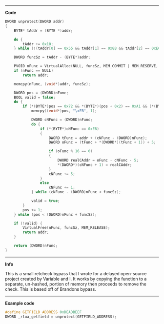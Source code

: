 ***

**Code**

```cpp
DWORD unprotect(DWORD addr)
{
	BYTE* tAddr = (BYTE *)addr;

	do {
		tAddr += 0x10;
	} while (!(tAddr[0] == 0x55 && tAddr[1] == 0x8B && tAddr[2] == 0xEC));

	DWORD funcSz = tAddr - (BYTE*)addr;

	PVOID nFunc = VirtualAlloc(NULL, funcSz, MEM_COMMIT | MEM_RESERVE, PAGE_EXECUTE_READWRITE);
	if (nFunc == NULL)
		return addr;

	memcpy(nFunc, (void*)addr, funcSz);

	DWORD pos = (DWORD)nFunc;
	BOOL valid = false;
	do {
		if (*(BYTE*)pos == 0x72 && *(BYTE*)(pos + 0x2) == 0xA1 && (*(BYTE*)(pos + 0x7)) == 0x8B) {
			memcpy((void*)pos, "\xEB", 1);

			DWORD cNFunc = (DWORD)nFunc;
			do {
				if (*(BYTE*)cNFunc == 0xE8)
				{
					DWORD tFunc = addr + (cNFunc - (DWORD)nFunc);
					DWORD oFunc = (tFunc + *(DWORD*)(tFunc + 1)) + 5;

					if (oFunc % 16 == 0)
					{
						DWORD realCAddr = oFunc - cNFunc - 5;
						*(DWORD*)(cNFunc + 1) = realCAddr;
					}
					cNFunc += 5;
				}
				else
					cNFunc += 1;
			} while (cNFunc - (DWORD)nFunc < funcSz);

			valid = true;
		}
		pos += 1;
	} while (pos < (DWORD)nFunc + funcSz);

	if (!valid) {
		VirtualFree(nFunc, funcSz, MEM_RELEASE);
		return addr;
	}

	return (DWORD)nFunc;
}
```


***


**Info**

This is a small retcheck bypass that I wrote for a delayed open-source project created by Variable and I.
It works by copying the function to a separate, un-hashed, portion of memory then proceeds to remove the check.
This is based off of Brandons bypass.

***

**Example code**

```cpp
#define GETFIELD_ADDRESS 0xDEADBEEF
DWORD _rlua_getfield = unprotect(GETFIELD_ADDRESS);
```
